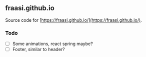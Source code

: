 ## fraasi.github.io

Source code for [https://fraasi.github.io/](https://fraasi.github.io/).  


### Todo
* [ ] Some animations, react spring maybe?
* [ ] Footer, similar to header?
